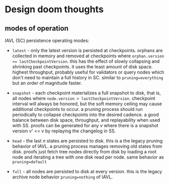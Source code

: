 # Design doom thoughts

## modes of operation

IAVL (SC) persistence operating modes:

- `latest` - only the latest version is persisted at checkpoints. orphans are collected in memory and
  removed at checkpoints where `orphan.version <= lastCheckpointVersion`. this has the effect of slowly
  collapsing and shrinking past checkpoints. it uses the least amount of disk space. highest throughput,
  probably useful for validators or query nodes which don't need to maintain a full history in SC. similar
  to `pruning=everything` but an order of magnitude faster.

- `snapshot` - each checkpoint materializes a full snapshot to disk, that is, all nodes where
  `node.version > lastCheckpointVersion`. checkpoint interval will always be honored, but the soft memory
  ceiling may cause additional checkpoints to occur. a pruning process should run periodically to collapse
  checkpoints into the desired cadence. a good balance between disk space, throughput, and replayability
  when used with SS. proofs can be generated for any _v_ where there is a snapshot version _v' <= v_ by
  replaying the changelog in SS.

- `head` - the last _n_ states are persisted to disk. this is a the legacy pruning behavior of IAVL. a
  pruning process manages removing old states from disk. proofs just fetch tree nodes directly from disk by
  loading a root node and iterating a tree with one disk read per node.  same behavior as `pruning=default`

- `full` - all nodes are persisted to disk at every version. this is the legacy archive node behavior
  `pruning=nothing` of IAVL.
